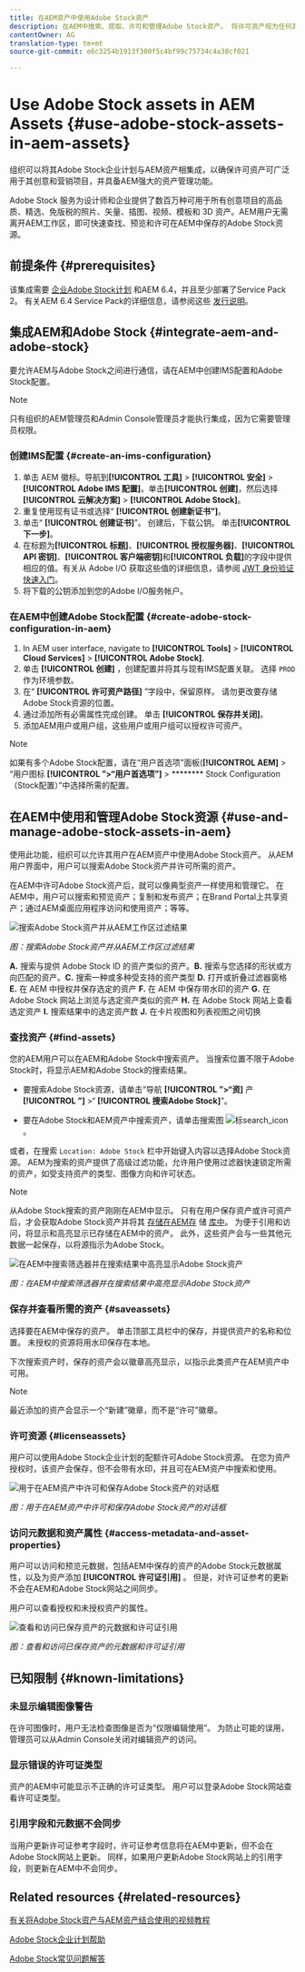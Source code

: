 ```yaml
---
title: 在AEM资产中使用Adobe Stock资产
description: 在AEM中搜索、提取、许可和管理Adobe Stock资产。 将许可资产视为任何其他AEM资产。
contentOwner: AG
translation-type: tm+mt
source-git-commit: e6c3254b1913f300f5c4bf99c75734c4a38cf021

---
```



# Use Adobe Stock assets in AEM Assets {#use-adobe-stock-assets-in-aem-assets}

组织可以将其Adobe Stock企业计划与AEM资产相集成，以确保许可资产可广泛用于其创意和营销项目，并具备AEM强大的资产管理功能。

Adobe Stock 服务为设计师和企业提供了数百万种可用于所有创意项目的高品质、精选、免版税的照片、矢量、插图、视频、模板和 3D 资产。AEM用户无需离开AEM工作区，即可快速查找、预览和许可在AEM中保存的Adobe Stock资源。

## 前提条件 {#prerequisites}

该集成需要 [企业Adobe Stock计划](https://stockenterprise.adobe.com/) 和AEM 6.4，并且至少部署了Service Pack 2。 有关AEM 6.4 Service Pack的详细信息，请参阅这些 [发行说明](/help/release-notes/sp-release-notes.md)。

## 集成AEM和Adobe Stock {#integrate-aem-and-adobe-stock}

要允许AEM与Adobe Stock之间进行通信，请在AEM中创建IMS配置和Adobe Stock配置。

>[!NOTE]
>
>只有组织的AEM管理员和Admin Console管理员才能执行集成，因为它需要管理员权限。

### 创建IMS配置 {#create-an-ims-configuration}

1. 单击 AEM 徽标。导航到&#x200B;**[!UICONTROL 工具]** > **[!UICONTROL 安全]** > **[!UICONTROL Adobe IMS 配置]**。单击&#x200B;**[!UICONTROL 创建]**，然后选择&#x200B;**[!UICONTROL 云解决方案]** > **[!UICONTROL Adobe Stock]**。
1. 重复使用现有证书或选择“ **[!UICONTROL 创建新证书”]**。
1. 单击“ **[!UICONTROL 创建证书]**”。 创建后，下载公钥。 单击&#x200B;**[!UICONTROL 下一步]**。
1. 在标题为&#x200B;**[!UICONTROL 标题]**、**[!UICONTROL 授权服务器]**、**[!UICONTROL API 密钥]**、**[!UICONTROL 客户端密钥]**&#x200B;和&#x200B;**[!UICONTROL 负载]**&#x200B;的字段中提供相应的值。有关从 Adobe I/O 获取这些值的详细信息，请参阅 [JWT 身份验证快速入门](https://www.adobe.io/authentication/auth-methods.html#!AdobeDocs/adobeio-auth/master/JWT/JWT.md)。
1. 将下载的公钥添加到您的Adobe I/O服务帐户。

### 在AEM中创建Adobe Stock配置 {#create-adobe-stock-configuration-in-aem}

1. In AEM user interface, navigate to **[!UICONTROL Tools]** > **[!UICONTROL Cloud Services]** > **[!UICONTROL Adobe Stock]**.
1. 单击 **[!UICONTROL 创建]** ，创建配置并将其与现有IMS配置关联。 选择 `PROD` 作为环境参数。
1. 在“ **[!UICONTROL 许可资产路径]** ”字段中，保留原样。 请勿更改要存储Adobe Stock资源的位置。
1. 通过添加所有必需属性完成创建。 单击 **[!UICONTROL 保存并关闭]**。
1. 添加AEM用户或用户组，这些用户或用户组可以授权许可资产。

>[!NOTE]
>
>如果有多个Adobe Stock配置，请在“用户首选项”面板(**[!UICONTROL AEM]** > “用户图标 **[!UICONTROL ”>“用户首选项”]** > ******** Stock Configuration（Stock配置）”中选择所需的配置。

## 在AEM中使用和管理Adobe Stock资源 {#use-and-manage-adobe-stock-assets-in-aem}

使用此功能，组织可以允许其用户在AEM资产中使用Adobe Stock资产。 从AEM用户界面中，用户可以搜索Adobe Stock资产并许可所需的资产。

在AEM中许可Adobe Stock资产后，就可以像典型资产一样使用和管理它。 在AEM中，用户可以搜索和预览资产；复制和发布资产；在Brand Portal上共享资产；通过AEM桌面应用程序访问和使用资产；等等。

![搜索Adobe Stock资产并从AEM工作区过滤结果](assets/adobe-stock-search-results-workspace.png)

*图：搜索Adobe Stock资产并从AEM工作区过滤结果*

**A.** 搜索与提供 Adobe Stock ID 的资产类似的资产。**B.** 搜索与您选择的形状或方向匹配的资产。**C.** 搜索一种或多种受支持的资产类型 **D.** 打开或折叠过滤器窗格 **E.** 在 AEM 中授权并保存选定的资产 **F.** 在 AEM 中保存带水印的资产 **G.** 在 Adobe Stock 网站上浏览与选定资产类似的资产 **H.** 在 Adobe Stock 网站上查看选定资产 **I.** 搜索结果中的选定资产数 **J.** 在卡片视图和列表视图之间切换

### 查找资产 {#find-assets}

您的AEM用户可以在AEM和Adobe Stock中搜索资产。 当搜索位置不限于Adobe Stock时，将显示AEM和Adobe Stock的搜索结果。

* 要搜索Adobe Stock资源，请单击“导航 **[!UICONTROL ”>“资]** 产 **[!UICONTROL ”]** >“ **[!UICONTROL 搜索Adobe Stock]**”。

* 要在Adobe Stock和AEM资产中搜索资产，请单击搜索图 ![标search_icon](assets/search_icon.png)。

或者，在搜索 `Location: Adobe Stock` 栏中开始键入内容以选择Adobe Stock资源。  AEM为搜索的资产提供了高级过滤功能，允许用户使用过滤器快速锁定所需的资产，如受支持资产的类型、图像方向和许可状态。

>[!NOTE]
>
>从Adobe Stock搜索的资产刚刚在AEM中显示。 只有在用户保存资产或许可资产后，才会获取Adobe Stock资产并将其 [存储在AEM存](aem-assets-adobe-stock.md#saveassets) 储 [库中](aem-assets-adobe-stock.md#licenseassets)。 为便于引用和访问，将显示和高亮显示已存储在AEM中的资产。 此外，这些资产会与一些其他元数据一起保存，以将源指示为Adobe Stock。

![在AEM中搜索筛选器并在搜索结果中高亮显示Adobe Stock资产](assets/aem-search-filters2.jpg)

*图：在AEM中搜索筛选器并在搜索结果中高亮显示Adobe Stock资产*

### 保存并查看所需的资产 {#saveassets}

选择要在AEM中保存的资产。 单击顶部工具栏中的保存，并提供资产的名称和位置。 未授权的资源将用水印保存在本地。

下次搜索资产时，保存的资产会以徽章高亮显示，以指示此类资产在AEM资产中可用。

>[!NOTE]
>
>最近添加的资产会显示一个“新建”徽章，而不是“许可”徽章。

### 许可资源 {#licenseassets}

用户可以使用Adobe Stock企业计划的配额许可Adobe Stock资源。 在您为资产授权时，该资产会保存，但不会带有水印，并且可在AEM资产中搜索和使用。

![用于在AEM资产中许可和保存Adobe Stock资产的对话框](assets/aem-stock_licenseandsave.jpg)

*图：用于在AEM资产中许可和保存Adobe Stock资产的对话框*

### 访问元数据和资产属性 {#access-metadata-and-asset-properties}

用户可以访问和预览元数据，包括AEM中保存的资产的Adobe Stock元数据属性，以及为资产添加 **[!UICONTROL 许可证引用]** 。 但是，对许可证参考的更新不会在AEM和Adobe Stock网站之间同步。

用户可以查看授权和未授权资产的属性。

![查看和访问已保存资产的元数据和许可证引用](assets/metadata_properties.jpg)

*图：查看和访问已保存资产的元数据和许可证引用*

## 已知限制 {#known-limitations}

<!--These next 3 sections used to be accordions until converted to straight Markdown. When accordions are enabled, revert-->

### 未显示编辑图像警告

在许可图像时，用户无法检查图像是否为“仅限编辑使用”。 为防止可能的误用，管理员可以从Admin Console关闭对编辑资产的访问。

### 显示错误的许可证类型

资产的AEM中可能显示不正确的许可证类型。 用户可以登录Adobe Stock网站查看许可证类型。

### 引用字段和元数据不会同步

当用户更新许可证参考字段时，许可证参考信息将在AEM中更新，但不会在Adobe Stock网站上更新。 同样，如果用户更新Adobe Stock网站上的引用字段，则更新在AEM中不会同步。

## Related resources {#related-resources}

[有关将Adobe Stock资产与AEM资产结合使用的视频教程](https://helpx.adobe.com/experience-manager/kt/assets/using/stock-assets-feature-video-use.html)

[Adobe Stock企业计划帮助](https://helpx.adobe.com/enterprise/using/adobe-stock-enterprise.html)

[Adobe Stock常见问题解答](https://helpx.adobe.com/stock/faq.html)
